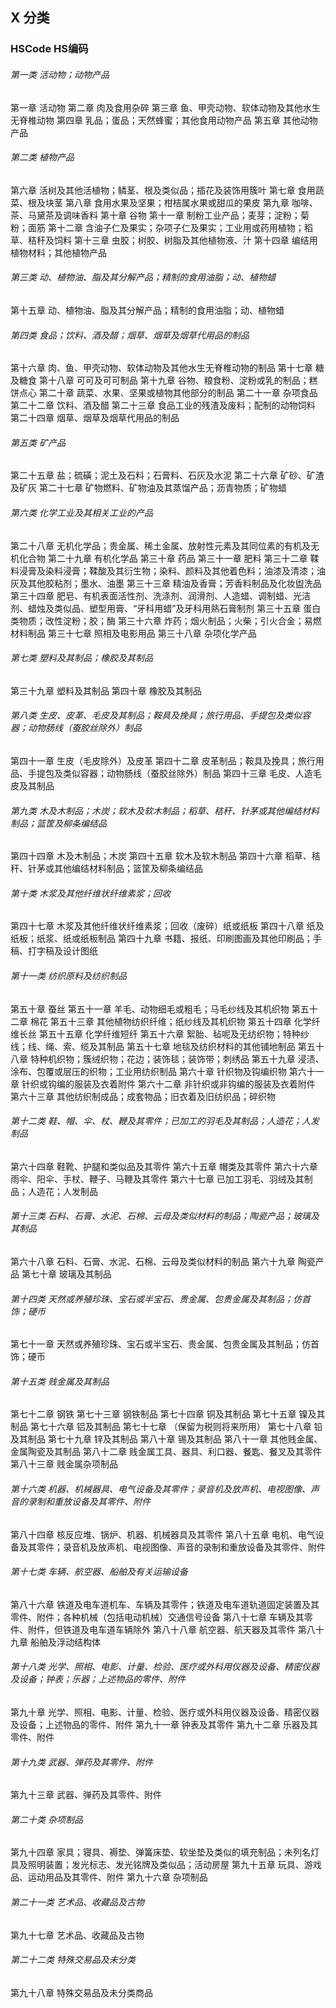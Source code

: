 ## X 分类
### HSCode HS编码
###### 第一类 活动物；动物产品
第一章
活动物
第二章
肉及食用杂碎
第三章
鱼、甲壳动物、软体动物及其他水生无脊椎动物
第四章
乳品；蛋品；天然蜂蜜；其他食用动物产品
第五章
其他动物产品
###### 第二类 植物产品
第六章
活树及其他活植物；鳞茎、根及类似品；插花及装饰用簇叶
第七章
食用蔬菜、根及块茎
第八章
食用水果及坚果；柑桔属水果或甜瓜的果皮
第九章
咖啡、茶、马黛茶及调味香料
第十章
谷物
第十一章
制粉工业产品；麦芽；淀粉；菊粉；面筋
第十二章
含油子仁及果实；杂项子仁及果实；工业用或药用植物；稻草、秸秆及饲料
第十三章
虫胶；树胶、树脂及其他植物液、汁
第十四章
编结用植物材料；其他植物产品
###### 第三类 动、植物油、脂及其分解产品；精制的食用油脂；动、植物蜡
第十五章
动、植物油、脂及其分解产品；精制的食用油脂；动、植物蜡
###### 第四类 食品；饮料、酒及醋；烟草、烟草及烟草代用品的制品
第十六章
肉、鱼、甲壳动物、软体动物及其他水生无脊椎动物的制品
第十七章
糖及糖食
第十八章
可可及可可制品
第十九章
谷物、粮食粉、淀粉或乳的制品；糕饼点心
第二十章
蔬菜、水果、坚果或植物其他部分的制品
第二十一章
杂项食品
第二十二章
饮料、酒及醋
第二十三章
食品工业的残渣及废料；配制的动物饲料
第二十四章
烟草、烟草及烟草代用品的制品
###### 第五类 矿产品
第二十五章
盐；硫磺；泥土及石料；石膏料、石灰及水泥
第二十六章
矿砂、矿渣及矿灰
第二十七章
矿物燃料、矿物油及其蒸馏产品；沥青物质；矿物蜡
###### 第六类 化学工业及其相关工业的产品
第二十八章
无机化学品；贵金属、稀土金属、放射性元素及其同位素的有机及无机化合物
第二十九章
有机化学品
第三十章
药品
第三十一章
肥料
第三十二章
鞣料浸膏及染料浸膏；鞣酸及其衍生物；染料、颜料及其他着色料；油漆及清漆；油灰及其他胶粘剂；墨水、油墨
第三十三章
精油及香膏；芳香料制品及化妆盥洗品
第三十四章
肥皂、有机表面活性剂、洗涤剂、润滑剂、人造蜡、调制蜡、光洁剂、蜡烛及类似品、塑型用膏、“牙科用蜡”及牙科用熟石膏制剂
第三十五章
蛋白类物质；改性淀粉；胶；酶
第三十六章
炸药；烟火制品；火柴；引火合金；易燃材料制品
第三十七章
照相及电影用品
第三十八章
杂项化学产品
###### 第七类 塑料及其制品；橡胶及其制品
第三十九章
塑料及其制品
第四十章
橡胶及其制品
###### 第八类 生皮、皮革、毛皮及其制品；鞍具及挽具；旅行用品、手提包及类似容器；动物肠线（蚕胶丝除外）制品
第四十一章
生皮（毛皮除外）及皮革
第四十二章
皮革制品；鞍具及挽具；旅行用品、手提包及类似容器；动物肠线（蚕胶丝除外）制品
第四十三章
毛皮、人造毛皮及其制品
###### 第九类 木及木制品；木炭；软木及软木制品；稻草、秸秆、针茅或其他编结材料制品；篮筐及柳条编结品
第四十四章
木及木制品；木炭
第四十五章
软木及软木制品
第四十六章
稻草、秸秆、针茅或其他编结材料制品；篮筐及柳条编结品
###### 第十类 木浆及其他纤维状纤维素浆；回收
第四十七章
木浆及其他纤维状纤维素浆；回收（废碎）纸或纸板
第四十八章
纸及纸板；纸浆、纸或纸板制品
第四十九章
书籍、报纸、印刷图画及其他印刷品；手稿、打字稿及设计图纸
###### 第十一类 纺织原料及纺织制品
第五十章
蚕丝
第五十一章
羊毛、动物细毛或粗毛；马毛纱线及其机织物
第五十二章
棉花
第五十三章
其他植物纺织纤维；纸纱线及其机织物
第五十四章
化学纤维长丝
第五十五章
化学纤维短纤
第五十六章
絮胎、毡呢及无纺织物；特种纱线；线、绳、索、缆及其制品
第五十七章
地毯及纺织材料的其他铺地制品
第五十八章
特种机织物；簇绒织物；花边；装饰毯；装饰带；刺绣品
第五十九章
浸渍、涂布、包覆或层压的织物；工业用纺织制品
第六十章
针织物及钩编织物
第六十一章
针织或钩编的服装及衣着附件
第六十二章
非针织或非钩编的服装及衣着附件
第六十三章
其他纺织制成品；成套物品；旧衣着及旧纺织品；碎织物
###### 第十二类 鞋、帽、伞、杖、鞭及其零件；已加工的羽毛及其制品；人造花；人发制品
第六十四章
鞋靴、护腿和类似品及其零件
第六十五章
帽类及其零件
第六十六章
雨伞、阳伞、手杖、鞭子、马鞭及其零件
第六十七章
已加工羽毛、羽绒及其制品；人造花；人发制品
###### 第十三类 石料、石膏、水泥、石棉、云母及类似材料的制品；陶瓷产品；玻璃及其制品
第六十八章
石料、石膏、水泥、石棉、云母及类似材料的制品
第六十九章
陶瓷产品
第七十章
玻璃及其制品
###### 第十四类 天然或养殖珍珠、宝石或半宝石、贵金属、包贵金属及其制品；仿首饰；硬币
第七十一章
天然或养殖珍珠、宝石或半宝石、贵金属、包贵金属及其制品；仿首饰；硬币
###### 第十五类 贱金属及其制品
第七十二章
钢铁
第七十三章
钢铁制品
第七十四章
铜及其制品
第七十五章
镍及其制品
第七十六章
铝及其制品
第七十七章
（保留为税则将来所用）
第七十八章
铅及其制品
第七十九章
锌及其制品
第八十章
锡及其制品
第八十一章
其他贱金属、金属陶瓷及其制品
第八十二章
贱金属工具、器具、利口器、餐匙、餐叉及其零件
第八十三章
贱金属杂项制品
###### 第十六类 机器、机械器具、电气设备及其零件；录音机及放声机、电视图像、声音的录制和重放设备及其零件、附件
第八十四章
核反应堆、锅炉、机器、机械器具及其零件
第八十五章
电机、电气设备及其零件；录音机及放声机、电视图像、声音的录制和重放设备及其零件、附件
###### 第十七类 车辆、航空器、船舶及有关运输设备
第八十六章
铁道及电车道机车、车辆及其零件；铁道及电车道轨道固定装置及其零件、附件；各种机械（包括电动机械）交通信号设备
第八十七章
车辆及其零件、附件，但铁道及电车道车辆除外
第八十八章
航空器、航天器及其零件
第八十九章
船舶及浮动结构体
###### 第十八类 光学、照相、电影、计量、检验、医疗或外科用仪器及设备、精密仪器及设备；钟表；乐器；上述物品的零件、附件
第九十章
光学、照相、电影、计量、检验、医疗或外科用仪器及设备、精密仪器及设备；上述物品的零件、附件
第九十一章
钟表及其零件
第九十二章
乐器及其零件、附件
###### 第十九类 武器、弹药及其零件、附件
第九十三章
武器、弹药及其零件、附件
###### 第二十类 杂项制品
第九十四章
家具；寝具、褥垫、弹簧床垫、软坐垫及类似的填充制品；未列名灯具及照明装置；发光标志、发光铭牌及类似品；活动房屋
第九十五章
玩具、游戏品、运动用品及其零件、附件
第九十六章
杂项制品
###### 第二十一类 艺术品、收藏品及古物
第九十七章
艺术品、收藏品及古物
###### 第二十二类 特殊交易品及未分类
第九十八章
特殊交易品及未分类商品
